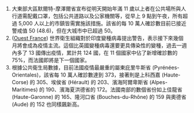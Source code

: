1. 大東部大區默爾特-摩澤爾省宣布從明天開始年滿 11 歲以上者在公共場所與人行道需配戴口罩，包括公共道路以及公家機關等，從早上 9 點到午夜，所有超過 5,000 人以上的市鎮皆需實施該措施。該省的每 10 萬人確診數目前已接近警戒值 50 (48.6)，但在大城市中已超過 50。
1. ([Ouest France](https://bit.ly/3zkPfxb)) 世界衛生組織對於印度變種病毒提出警告，表示接下來幾個月將會成為疫情主流。這個比英國變種病毒還要更具傳染性的變種，過去一週內多了 13 國傳出疫情，累計共 124 國，在 11 個國家中佔了新增確診數的 75%，而法國即將是下一個國家。
1. 根據公共衛生局數據，目前法國疫情最嚴重的屬東庇里牛斯省 (Pyrénées-Orientales)，該省每 10 萬人確診數達到 373，接著則是上科西嘉 (Haute-Corse) 的 305、埃侯省 (Hérault) 的 203、濱海阿爾卑斯省 (Alpes-Maritimes) 的 190、濱海夏洪德省的 172。法國南部的數個省份如上佳龍省 (Haute-Garonne) 的 165、隆河口省 (Bouches-du-Rhône) 的 159 與奧德省 (Aude) 的 152 也同樣飆新高。
